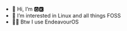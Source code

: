 - 👋 Hi, I’m 🅶🅺
- 👀 I’m interested in Linux and all things FOSS
- 🧙‍♂️ Btw I use EndeavourOS
<!---
GK-180/GK-180 is a ✨ special ✨ repository because its `README.md` (this file) appears on your GitHub profile.
You can click the Preview link to take a look at your changes.
--->

